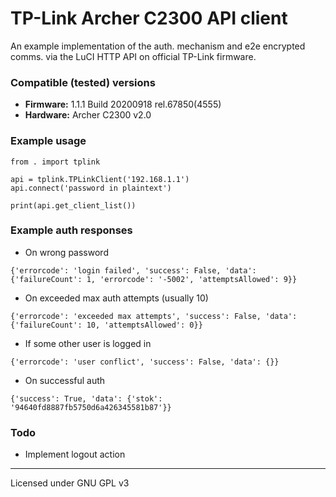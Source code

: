 # TP-Link Archer C2300 API client

An example implementation of the auth. mechanism and e2e encrypted comms. via the LuCI HTTP API on official TP-Link firmware.

### Compatible (tested) versions
* **Firmware:** 1.1.1 Build 20200918 rel.67850(4555)
* **Hardware:** Archer C2300 v2.0

### Example usage
```
from . import tplink

api = tplink.TPLinkClient('192.168.1.1')
api.connect('password in plaintext')

print(api.get_client_list())
```

### Example auth responses

* On wrong password

`{'errorcode': 'login failed', 'success': False, 'data': {'failureCount': 1, 'errorcode': '-5002', 'attemptsAllowed': 9}}`

* On exceeded max auth attempts (usually 10)

`{'errorcode': 'exceeded max attempts', 'success': False, 'data': {'failureCount': 10, 'attemptsAllowed': 0}}`

* If some other user is logged in

`{'errorcode': 'user conflict', 'success': False, 'data': {}}`

* On successful auth

`{'success': True, 'data': {'stok': '94640fd8887fb5750d6a426345581b87'}}`

### Todo
* Implement logout action

___

Licensed under GNU GPL v3
